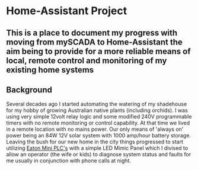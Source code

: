 # Home-Assistant Project

## This is a place to document my progress with moving from mySCADA to Home-Assistant the aim being to provide for a more reliable means of local, remote control and monitoring of my existing home systems

## Background

Several decades ago I started automating the watering of my shadehouse for my hobby of growing Australian native plants (including orchids). I was using very simple 12volt relay logic and some modified 240V programmable timers with no remote monitoring or control capability. At that time we lived in a remote location with no mains power. Our only means of 'always on' power being an 84W 12V solar system with 1000 amp/hour battery storage.
Leaving the bush for our new home in the city things progressed to start utilizing [Eaton Mini PLC's](https://www.eaton.com/SEAsia/ProductsSolutions/Electrical/ProductsServices/AutomationControl/Automation/ModularProgrammableLogicControllers/index.htm) with a simple LED Mimic Panel which I divised to allow an operator (the wife or kids) to diagnose system status and faults for me usually in conjunction with phone calls at night.
